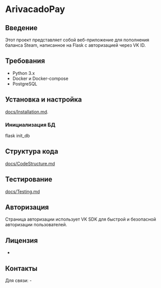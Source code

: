 # ArivacadoPay

## Введение
Этот проект представляет собой веб-приложение для пополнения баланса Steam, написанное на Flask с авторизацией через VK ID.

## Требования
- Python 3.x
- Docker и Docker-compose
- PostgreSQL

## Установка и настройка
[docs/Installation.md](./docs/Installation.md).

### Инициализация БД
flask init_db

## Структура кода
[docs/CodeStructure.md](./docs/CodeStructure.md)

## Тестирование
[docs/Testing.md](./docs/Testing.md)

## Авторизация
Страница авторизации использует VK SDK для быстрой и безопасной авторизации пользователей.

## Лицензия
-

## Контакты
Для связи: -
